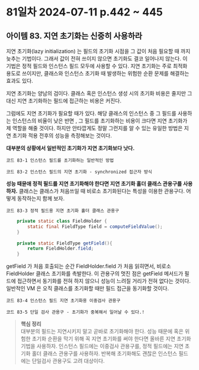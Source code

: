 # 81일차  2024-07-11 p.442 ~ 445

## 아이템 83. 지연 초기화는 신중히 사용하라

지연 초기화(lazy initialization) 는 필드의 초기화 시점을 그 값이 처음 필요할 때 까지 늦추는 기법이다.
그래서 값이 전혀 쓰이지 않으면 초기화도 결코 일어나지 않는다.
이 기법은 정적 필드와 인스턴스 필드 모두에 사용할 수 있다. 
지연 초기화는 주로 최적화 용도로 쓰이지만, 클래스와 인스턴스 초기화 때 발생하는 위험한 순환 문제를 해결하는 효과도 있다.

지연 초기화는 양남의 검이다. 클래스 혹은 인스턴스 생성 시의 초기화 비용은 줄지만 그 대신 지연 초기화하는 필드에 접근하는 비용은 커진다.

그럼에도 지연 초기화가 필요할 때가 있다. 해당 클래스의 인스턴스 중 그 필드를 사용하는 인스턴스의 비율이 낮은 반면 , 그 필드를 초기화하는 비용이
크다면 지연 초기화가 제 역할을 해줄 것이다. 하지만 안타깝게도 정말 그런지를 알 수 있는 유일한 방법은 지연 초기화 적용 전후의 성능을 측정해보는 것이다.

**대부분의 상황에서 일반적인 초기화가 지연 초기화보다 낫다.**

`코드 83-1 인스턴스 필드를 초기화하는 일반적인 방법`

`코드 83-2 인스턴스 필드의 지연 초기화 - synchronized 접근자 방식`

**성능 때뮨애 정적 필드를 지연 초기화해야 한다면 지연 초기화 홀더 클래스 관용구를 사용하자.**
클래스는 클래스가 처음쓰일 때 비로소 초기화된다는 특성을 이용한 관용구다. 어떻게 동작하는지 함께 보자.

`코드 83-3 정적 필드용 지연 초기화 홀더 클래스 관용구`

```java
    private static class FieldHolder {
        static final FieldType field = computeFieldValue();
    }
    
    private static FieldType getField(){
        return FieldHolder.field;
    }
```

getField 가 처음 호출되는 순간 FieldHolder.field 가 처음 읽히면서, 비로소 FieldHolder 클래스 초기화를 촉발한다. 
이 관용구의 멋진 점은 getField 메서드가 필드에 접근하면서 동기화를 전혀 하지 않으니 성능이 느려질 거리가 전혀 없다는 것이다.
일반적인 VM 은 오직 클래스를 초기화할 때만 필드 접근을 동기화할 것이다.

`코드 83-4 인스턴스 필드 지연 초기화용 이중검사 관용구 `


`코드 83-5 단일 검사 관용구 - 초기화가 중복해서 일어날 수 있다.!`


> **핵심 정리**
> <br/>
> 대부분의 필드는 지연시키지 말고 곧바로 초기화해야 한다. 성능 때문에 혹은 위험한 초기화 순환을 막기 위해 꼭 지연 초기화를 써야 한다면 
> 올바른 지연 초기화 기법을 사용하자. 인스턴스 필드에는 이중검사 관용구를, 정적 필드에는 지연 초기화 홀더 클래스 관용구를 사용하자. 반복해 초기화해도 괜찮은 인스턴스 필드에는 단일검사 관용구도 고려 대상이다.

